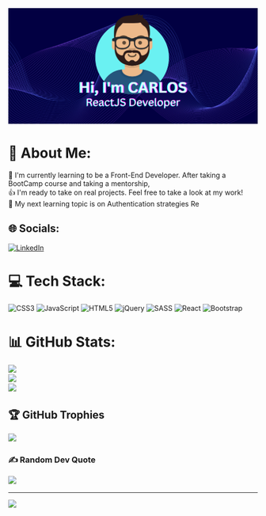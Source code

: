 <img src="https://github.com/CJ484/CJ484/blob/27640c432d306471bafdcff2acb81bddd7224db5/CARLOS%20COREAS%20v2.png" alt="Carlos Coreas ReactJS Developer Banner image"/>

# 💫 About Me:
🧠 I'm currently learning to be a Front-End Developer. After taking a BootCamp course and taking a mentorship,<br>
👍 I'm ready to take on real projects. Feel free to take a look at my work!<br>
📗 My next learning topic is on Authentication strategies Re<br>



## 🌐 Socials:
[![LinkedIn](https://img.shields.io/badge/LinkedIn-%230077B5.svg?logo=linkedin&logoColor=white)](https://linkedin.com/in/carlos-coreas-247048101) 

# 💻 Tech Stack:
![CSS3](https://img.shields.io/badge/css3-%231572B6.svg?style=for-the-badge&logo=css3&logoColor=white) ![JavaScript](https://img.shields.io/badge/javascript-%23323330.svg?style=for-the-badge&logo=javascript&logoColor=%23F7DF1E) ![HTML5](https://img.shields.io/badge/html5-%23E34F26.svg?style=for-the-badge&logo=html5&logoColor=white) ![jQuery](https://img.shields.io/badge/jquery-%230769AD.svg?style=for-the-badge&logo=jquery&logoColor=white) ![SASS](https://img.shields.io/badge/SASS-hotpink.svg?style=for-the-badge&logo=SASS&logoColor=white) ![React](https://img.shields.io/badge/react-%2320232a.svg?style=for-the-badge&logo=react&logoColor=%2361DAFB) ![Bootstrap](https://img.shields.io/badge/bootstrap-%23563D7C.svg?style=for-the-badge&logo=bootstrap&logoColor=white)
# 📊 GitHub Stats:
![](https://github-readme-stats.vercel.app/api?username=CJ484&theme=blue-green&hide_border=false&include_all_commits=false&count_private=false)<br/>
![](https://github-readme-streak-stats.herokuapp.com/?user=CJ484&theme=blue-green&hide_border=false)<br/>
![](https://github-readme-stats.vercel.app/api/top-langs/?username=CJ484&theme=blue-green&hide_border=false&include_all_commits=false&count_private=false&layout=compact)

## 🏆 GitHub Trophies
![](https://github-profile-trophy.vercel.app/?username=CJ484&theme=radical&no-frame=false&no-bg=true&margin-w=4)

### ✍️ Random Dev Quote
![](https://quotes-github-readme.vercel.app/api?type=horizontal&theme=radical)

---
[![](https://visitcount.itsvg.in/api?id=CJ484&icon=0&color=7)](https://visitcount.itsvg.in)

<!-- Proudly created with GPRM ( https://gprm.itsvg.in ) -->
